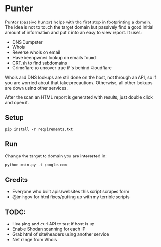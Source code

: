 # Punter

Punter (passive hunter) helps with the first step in footprinting a domain.  The idea is not to touch the target domain but passively find a good initial amount of information and put it into an easy to view report.  It uses:

* DNS Dumpster
* Whois
* Reverse whois on email
* Haveibeenpwned lookup on emails found
* CRT.sh to find subdomains
* Crimeflare to uncover true IP's behind Cloudflare

Whois and DNS lookups are still done on the host, not through an API, so if you are worried about that take precautions.  Otherwise, all other lookups are down using other services.

After the scan an HTML report is generated with results, just double click and open it.

## Setup

```pip install -r requirements.txt```

## Run

Change the target to domain you are interested in:

```python main.py -t google.com```

## Credits

* Everyone who built apis/websites this script scrapes form
* @jmingov for html fixes/putting up with my terrible scripts

## TODO: 

* Use ping and curl API  to test if host is up 
* Enable Shodan scanning for each IP
* Grab html of site/headers using another service
* Net range from Whois
